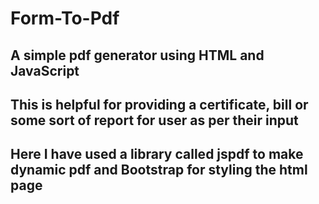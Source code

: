 # Form-To-Pdf
## A simple pdf generator using HTML and JavaScript
## This is helpful for providing a certificate, bill or some sort of report for user as per their input
## Here I have used a library called jspdf to make dynamic pdf and Bootstrap for styling the html page
